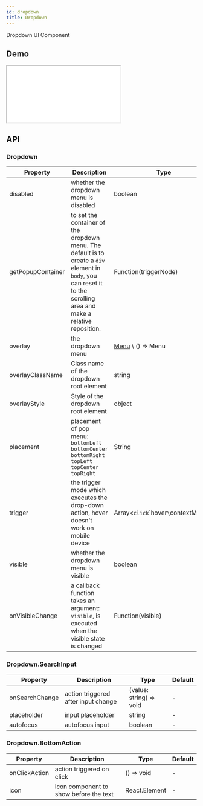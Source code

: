 ```yaml
---
id: dropdown
title: Dropdown
---
```


Dropdown UI Component

## Demo

<iframe src="/storybook-static/iframe.html?id=components-dropdown--default"></iframe>

## API

### Dropdown

| Property          | Description                                                                                                                                                           | Type                                       | Default               |
| ----------------- | --------------------------------------------------------------------------------------------------------------------------------------------------------------------- | ------------------------------------------ | --------------------- |
| disabled          | whether the dropdown menu is disabled                                                                                                                                 | boolean                                    | -                     |
| getPopupContainer | to set the container of the dropdown menu. The default is to create a `div` element in `body`, you can reset it to the scrolling area and make a relative reposition. | Function(triggerNode)                      | `() => document.body` |
| overlay           | the dropdown menu                                                                                                                                                     | [Menu](/docs/components/menu) \ () => Menu | -                     |
| overlayClassName  | Class name of the dropdown root element                                                                                                                               | string                                     | -                     |
| overlayStyle      | Style of the dropdown root element                                                                                                                                    | object                                     | -                     |
| placement         | placement of pop menu: `bottomLeft` `bottomCenter` `bottomRight` `topLeft` `topCenter` `topRight`                                                                     | String                                     | `bottomLeft`          |
| trigger           | the trigger mode which executes the drop-down action, hover doesn't work on mobile device                                                                             | Array&lt;`click`\`hover`\`contextMenu`>    | `['hover']`           |
| visible           | whether the dropdown menu is visible                                                                                                                                  | boolean                                    | -                     |
| onVisibleChange   | a callback function takes an argument: `visible`, is executed when the visible state is changed                                                                       | Function(visible)                          | -                     |

### Dropdown.SearchInput

| Property       | Description                         | Type                    | Default |
| -------------- | ----------------------------------- | ----------------------- | ------- |
| onSearchChange | action triggered after input change | (value: string) => void | -       |
| placeholder    | input placeholder                   | string                  | -       |
| autofocus      | autofocus input                     | boolean                 | -       | 

### Dropdown.BottomAction

| Property      | Description                            | Type          | Default |
| ------------- | -------------------------------------- | ------------- | ------- |
| onClickAction | action triggered on click              | () => void    | -       |
| icon          | icon component to show before the text | React.Element | -       |
